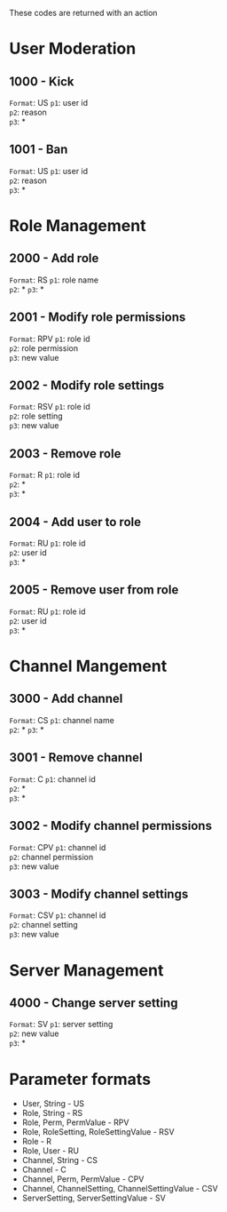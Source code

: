 These codes are returned with an action
# User Moderation
## 1000 - Kick
`Format`: US
`p1`: user id\
`p2`: reason\
`p3`: *
## 1001 - Ban
`Format`: US
`p1`: user id\
`p2`: reason\
`p3`: *
# Role Management
## 2000 - Add role
`Format`: RS
`p1`: role name\
`p2`: *
`p3`: *
## 2001 - Modify role permissions
`Format`: RPV
`p1`: role id\
`p2`: role permission\
`p3`: new value
## 2002 - Modify role settings
`Format`: RSV
`p1`: role id\
`p2`: role setting\
`p3`: new value
## 2003 - Remove role
`Format`: R
`p1`: role id\
`p2`: *\
`p3`: *
## 2004 - Add user to role
`Format`: RU
`p1`: role id\
`p2`: user id\
`p3`: *
## 2005 - Remove user from role
`Format`: RU
`p1`: role id\
`p2`: user id\
`p3`: *
# Channel Mangement
## 3000 - Add channel
`Format`: CS
`p1`: channel name\
`p2`: *
`p3`: *
## 3001 - Remove channel
`Format`: C
`p1`: channel id\
`p2`: *\
`p3`: *
## 3002 - Modify channel permissions
`Format`: CPV
`p1`: channel id\
`p2`: channel permission\
`p3`: new value
## 3003 - Modify channel settings
`Format`: CSV
`p1`: channel id\
`p2`: channel setting\
`p3`: new value
# Server Management
## 4000 - Change server setting
`Format`: SV
`p1`: server setting\
`p2`: new value\
`p3`: *


# Parameter formats
* User, String - US
* Role, String - RS
* Role, Perm, PermValue - RPV
* Role, RoleSetting, RoleSettingValue - RSV
* Role - R
* Role, User - RU
* Channel, String - CS
* Channel - C
* Channel, Perm, PermValue - CPV
* Channel, ChannelSetting, ChannelSettingValue - CSV
* ServerSetting, ServerSettingValue - SV